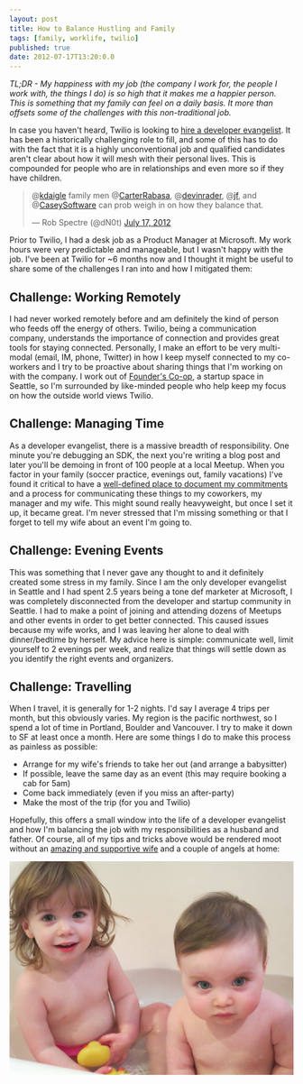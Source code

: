 ```yaml
---
layout: post
title: How to Balance Hustling and Family
tags: [family, worklife, twilio]
published: true
date: 2012-07-17T13:20:0.0
---
```

*TL;DR - My happiness with my job (the company I work for, the people I work with, the things I do) is so high that it makes me a happier person.  This is something that my family can feel on a daily basis. It more than offsets some of the challenges with this non-traditional job.*

In case you haven't heard, Twilio is looking to [hire a developer evangelist][]. It has been a historically challenging role to fill, and some of this has to do with the fact that it is a highly unconventional job and qualified candidates aren't clear about how it will mesh with their personal lives. This is compounded for people who are in relationships and even more so if they have children. 

<blockquote class="twitter-tweet" data-in-reply-to="225282685331968000"><p>@<a href="https://twitter.com/kdaigle">kdaigle</a> family men @<a href="https://twitter.com/CarterRabasa">CarterRabasa</a>, @<a href="https://twitter.com/devinrader">devinrader</a>, @<a href="https://twitter.com/jf">jf</a>, and @<a href="https://twitter.com/CaseySoftware">CaseySoftware</a> can prob weigh in on how they balance that.</p>&mdash; Rob Spectre (@dN0t) <a href="https://twitter.com/dN0t/status/225282916119351296" data-datetime="2012-07-17T17:36:47+00:00">July 17, 2012</a></blockquote>
<script src="//platform.twitter.com/widgets.js" charset="utf-8"></script>

Prior to Twilio, I had a desk job as a Product Manager at Microsoft.  My work hours were very predictable and manageable, but I wasn't happy with the job.  I've been at Twilio for ~6 months now and I thought it might be useful to share some of the challenges I ran into and how I mitigated them:

Challenge: Working Remotely
---------------------------
I had never worked remotely before and am definitely the kind of person who feeds off the energy of others. Twilio, being a communication company, understands the importance of connection and provides great tools for staying connected.  Personally, I make an effort to be very multi-modal (email, IM, phone, Twitter) in how I keep myself connected to my co-workers and I try to be proactive about sharing things that I'm working on with the company.  I work out of [Founder's Co-op][], a startup space in Seattle, so I'm surrounded by like-minded people who help keep my focus on how the outside world views Twilio.

Challenge: Managing Time
------------------------
As a developer evangelist, there is a massive breadth of responsibility.  One minute you're debugging an SDK, the next you're writing a blog post and later you'll be demoing in front of 100 people at a local Meetup.  When you factor in your family (soccer practice, evenings out, family vacations) I've found it critical to have a [well-defined place to document my commitments][] and a process for communicating these things to my coworkers, my manager and my wife.  This might sound really heavyweight, but once I set it up, it became great. I'm never stressed that I'm missing something or that I forget to tell my wife about an event I'm going to.

Challenge: Evening Events
-------------------------
This was something that I never gave any thought to and it definitely created some stress in my family. Since I am the only developer evangelist in Seattle and I had spent 2.5 years being a tone def marketer at Microsoft, I was completely disconnected from the developer and startup community in Seattle.  I had to make a point of joining and attending dozens of Meetups and other events in order to get better connected.  This caused issues because my wife works, and I was leaving her alone to deal with dinner/bedtime by herself.  My advice here is simple: communicate well, limit yourself to 2 evenings per week, and realize that things will settle down as you identify the right events and organizers.

Challenge: Travelling
---------------------
When I travel, it is generally for 1-2 nights.  I'd say I average 4 trips per month, but this obviously varies.  My region is the pacific northwest, so I spend a lot of time in Portland, Boulder and Vancouver.  I try to make it down to SF at least once a month.  Here are some things I do to make this process as painless as possible:

* Arrange for my wife's friends to take her out (and arrange a babysitter)
* If possible, leave the same day as an event (this may require booking a cab for 5am)
* Come back immediately (even if you miss an after-party)
* Make the most of the trip (for you and Twilio)

Hopefully, this offers a small window into the life of a developer evangelist and how I'm balancing the job with my responsibilities as a husband and father. Of course, all of my tips and tricks above would be rendered moot without an [amazing and supportive wife][] and a couple of angels at home:

![the girls](/images/2012-07-17-girls.png)

[hire a developer evangelist]: http://www.jobscore.com/jobs/twilio/developer-evangelist-in-any-major-u-s-city-remote-role/a2IQ0sWv0r4B0BeJe4bk1X
[founder's co-op]: http://founderscoop.com
[well-defined place to document my commitments]: http://asana.com
[amazing and supportive wife]: http://carrie.rabasa.com
